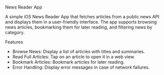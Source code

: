 News Reader App

A simple iOS News Reader App that fetches articles from a public news API and displays them in a user-friendly interface. The app supports browsing news articles, bookmarking them for later reading, and filtering news by category.

Features

- Browse News: Display a list of articles with titles and summaries.
- Read Full Articles: Tap on an article to open it in a web view.
- Bookmark Articles: Bookmark articles for later reading.
- Error Handling: Display error messages in case of network failures.
